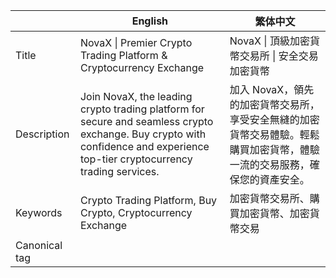 | | English|繁体中文|
| ---- | ---- | ----| 
| Title | NovaX \| Premier Crypto Trading Platform & Cryptocurrency Exchange | NovaX \| 頂級加密貨幣交易所 \| 安全交易加密貨幣 |
| Description | Join NovaX, the leading crypto trading platform for secure and seamless crypto exchange. Buy crypto with confidence and experience top-tier cryptocurrency trading services. | 加入 NovaX，領先的加密貨幣交易所，享受安全無縫的加密貨幣交易體驗。輕鬆購買加密貨幣，體驗一流的交易服務，確保您的資產安全。|
| Keywords | Crypto Trading Platform, Buy Crypto, Cryptocurrency Exchange | 加密貨幣交易所、購買加密貨幣、加密貨幣交易 | 
| Canonical tag | <link rel="canonical" href=“https://novax.io/” /> | |
